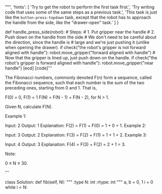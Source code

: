

""",
    'hints': [
        'Try to get the robot to perform the first task first.',
        'Try writing code that uses some of the same steps as a previous task.',
        'This task is just like the `button-press-topdown` task, except that the robot has to approach the handle from the side, like the "drawer-open" task.'
    ]
}


def handle_press_side(robot):
    # Steps:
    #  1. Put gripper near the handle
    #  2. Push down on the handle from the side
    # We don't need to be careful about the direction, since the handle is
    # large and we're just pushing it (unlike when opening the drawer).
    if check("the robot's gripper is not forward aligned with handle"):
        robot.move_gripper("forward aligned with handle")
    # Now that the gripper is lined up, just push down on the handle.
    if check("the robot's gripper is forward aligned with handle"):
        robot.move_gripper("near handle")
[eod] [code]'''

The Fibonacci numbers, commonly denoted F(n) form a sequence,
called the Fibonacci sequence, such that each number is the sum of the two preceding ones,
starting from 0 and 1. That is,

F(0) = 0,   F(1) = 1
F(N) = F(N - 1) + F(N - 2), for N > 1.

Given N, calculate F(N).



Example 1:

Input: 2
Output: 1
Explanation: F(2) = F(1) + F(0) = 1 + 0 = 1.
Example 2:

Input: 3
Output: 2
Explanation: F(3) = F(2) + F(1) = 1 + 1 = 2.
Example 3:

Input: 4
Output: 3
Explanation: F(4) = F(3) + F(2) = 2 + 1 = 3.


Note:

0 ≤ N ≤ 30.


'''

class Solution:
    def fib(self, N):
        """
        :type N: int
        :rtype: int
        """
        a, b = 0, 1
        i = 0
        while i < N: